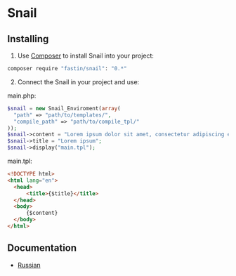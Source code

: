 # Snail
## Installing
1. Use [Composer](http://getcomposer.org) to install Snail into your project:

  ```bash
  composer require "fastin/snail": "0.*"
  ```

2. Connect the Snail in your project and use:

  main.php:
  ```php
  $snail = new Snail_Enviroment(array(
	"path" => "path/to/templates/",
	"compile_path" => "path/to/compile_tpl/"
  ));
  $snail->content = "Lorem ipsum dolor sit amet, consectetur adipiscing elit.";
  $snail->title = "Lorem ipsum";
  $snail->display("main.tpl");
  ```
  main.tpl:
  ```html
  <!DOCTYPE html>
  <html lang="en">
  	<head>
  		<title>{$title}</title>
  	</head>
  	<body>
  		{$content}
  	</body>
  </html>
  ```
  
## Documentation
* [Russian](https://github.com/fastin/Snail/wiki/Домашняя-страница)

